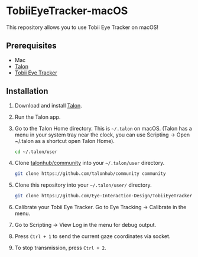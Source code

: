 # TobiiEyeTracker-macOS

This repository allows you to use Tobii Eye Tracker on macOS!

## Prerequisites

- Mac
- [Talon](https://talonvoice.com/)
- [Tobii Eye Tracker](https://talon.wiki/quickstart/hardware/#eye-trackers)

## Installation

1. Download and install [Talon](https://talonvoice.com/).
2. Run the Talon app.
3. Go to the Talon Home directory. This is `~/.talon` on macOS. (Talon has a menu in your system tray near the clock, you can use Scripting -> Open ~/.talon as a shortcut open Talon Home).

   ```bash
   cd ~/.talon/user
   ```

4. Clone [talonhub/community](https://github.com/talonhub/community) into your `~/.talon/user` directory.

   ```bash
   git clone https://github.com/talonhub/community community
   ```

5. Clone this repository into your `~/.talon/user/` directory.

   ```bash
   git clone https://github.com/Eye-Interaction-Design/TobiiEyeTracker-macOS TobiiEyeTracker-macOS
   ```

6. Calibrate your Tobii Eye Tracker. Go to Eye Tracking -> Calibrate in the menu.
7. Go to Scripting -> View Log in the menu for debug output.
8. Press `Ctrl + 1` to send the current gaze coordinates via socket.
9. To stop transmission, press `Ctrl + 2`.
